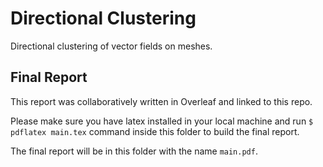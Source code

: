 # Directional Clustering

Directional clustering of vector fields on meshes.

## Final Report

This report was collaboratively written in Overleaf and linked to this repo.

Please make sure you have latex installed in your local machine and 
run `$ pdflatex main.tex` command inside this folder to build the final report.

The final report will be in this folder with the name `main.pdf`.
